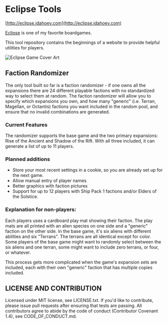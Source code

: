 # Eclipse Tools 
[http://eclipse.idahoev.com](http://eclipse.idahoev.com)

[Eclipse](https://boardgamegeek.com/boardgame/72125/eclipse) is one of my favorite boardgames.  

This tool repository contains the beginnings of a website to provide helpful utilities for players. 

![Eclipse Game Cover Art](https://boardgamegeek.com/camo/bf6c7bb31a3a26307cafacb388dae4054e3eb560/687474703a2f2f7777772e6269676461646479736372656174696f6e732e636f6d2f77702d636f6e74656e742f75706c6f6164732f323031332f30342f626c6f672d706f73742e6a7067)

## Faction Randomizer 

The only tool built so far is a faction randomizer - if one owns all the expansions there are 24 
different playable factions with no standardized way to select them at random.  The faction randomizer will allow you 
to specify which expansions you own, and how many "generic" (i.e. Terran, Magellan, or Octantis) factions you want included 
in the random pool, and ensure that no invalid combinations are generated.

### Current Features

The randomizer supports the base game and the two primary expansions: Rise of the Ancient and Shadow of the Rift. 
With all three included, it can generate a list of up to 11 players.

### Planned additions

* Store your most recent settings in a cookie, so you are already set up for the next game.
* Allow manual entry of player names
* Better graphics with faction pictures
* Support for up to 12 players with Ship Pack 1 factions and/or Elders of the Solstice.

### Explanation for non-players: 
Each players uses a cardboard play mat showing their faction. The play mats are all
printed with an alien species on one side and a "generic" faction on the other side. In the base game, it's six
aliens with different abilities and six "Terrans".  The terrans are all identical except for color. Some players 
of the base game might want to randomly select between the six aliens and one terran, some might want to include zero 
terrans, or four, or whatever.

This process gets more complicated when the game's expansion sets are included, each with their own "generic" faction
that has multiple copies included.


## LICENSE AND CONTRIBUTION

Licensed under MIT license, see LICENSE.txt.  If you'd like to contribute, please issue pull requests after ensuring
that tests are passing. All contributors agree to abide by the code of conduct (Contributor Covenant 1.4), see 
CODE_OF_CONDUCT.md.
